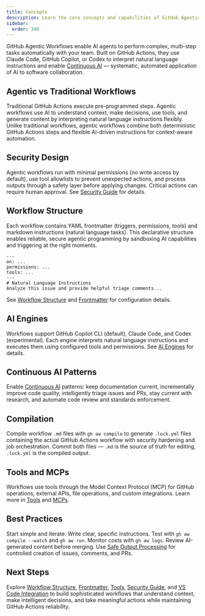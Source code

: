 ```yaml
---
title: Concepts
description: Learn the core concepts and capabilities of GitHub Agentic Workflows, combining AI agents with GitHub's collaboration platform for Continuous AI.
sidebar:
  order: 300
---
```


GitHub Agentic Workflows enable AI agents to perform complex, multi-step tasks automatically with your team. Built on GitHub Actions, they use Claude Code, GitHub Copilot, or Codex to interpret natural language instructions and enable [Continuous AI](https://githubnext.com/projects/continuous-ai) — systematic, automated application of AI to software collaboration.

## Agentic vs Traditional Workflows

Traditional GitHub Actions execute pre-programmed steps. Agentic workflows use AI to understand context, make decisions, use tools, and generate content by interpreting natural language instructions flexibly. Unlike traditional workflows, agentic workflows combine both deterministic GitHub Actions steps and flexible AI-driven instructions for context-aware automation.

## Security Design

Agentic workflows run with minimal permissions (no write access by default), use tool allowlists to prevent unexpected actions, and process outputs through a safety layer before applying changes. Critical actions can require human approval. See [Security Guide](/gh-aw/guides/security/) for details.

## Workflow Structure

Each workflow contains YAML frontmatter (triggers, permissions, tools) and markdown instructions (natural language tasks). This declarative structure enables reliable, secure agentic programming by sandboxing AI capabilities and triggering at the right moments.

```aw warp
---
on: ...
permissions: ...
tools: ...
---
# Natural Language Instructions
Analyze this issue and provide helpful triage comments...
```

See [Workflow Structure](/gh-aw/reference/workflow-structure/) and [Frontmatter](/gh-aw/reference/frontmatter/) for configuration details.

## AI Engines

Workflows support GitHub Copilot CLI (default), Claude Code, and Codex (experimental). Each engine interprets natural language instructions and executes them using configured tools and permissions. See [AI Engines](/gh-aw/reference/engines/) for details.

## Continuous AI Patterns

Enable [Continuous AI](https://githubnext.com/projects/continuous-ai) patterns: keep documentation current, incrementally improve code quality, intelligently triage issues and PRs, stay current with research, and automate code review and standards enforcement.

## Compilation

Compile workflow `.md` files with `gh aw compile` to generate `.lock.yml` files containing the actual GitHub Actions workflow with security hardening and job orchestration. Commit both files — `.md` is the source of truth for editing, `.lock.yml` is the compiled output.


## Tools and MCPs

Workflows use tools through the Model Context Protocol (MCP) for GitHub operations, external APIs, file operations, and custom integrations. Learn more in [Tools](/gh-aw/reference/tools/) and [MCPs](/gh-aw/guides/mcps/).

## Best Practices

Start simple and iterate. Write clear, specific instructions. Test with `gh aw compile --watch` and `gh aw run`. Monitor costs with `gh aw logs`. Review AI-generated content before merging. Use [Safe Output Processing](/gh-aw/reference/safe-outputs/) for controlled creation of issues, comments, and PRs.


## Next Steps

Explore [Workflow Structure](/gh-aw/reference/workflow-structure/), [Frontmatter](/gh-aw/reference/frontmatter/), [Tools](/gh-aw/reference/tools/), [Security Guide](/gh-aw/guides/security/), and [VS Code Integration](/gh-aw/tools/vscode/) to build sophisticated workflows that understand context, make intelligent decisions, and take meaningful actions while maintaining GitHub Actions reliability.
